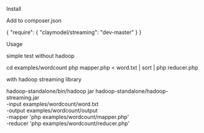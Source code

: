 Install

Add to composer.json

{
    "require": {
        "claymodel/streaming": "dev-master"
    }
}

Usage

simple test without hadoop

cd examples/wordcount
php mapper.php < word.txt | sort | php reducer.php

with hadoop streaming library

hadoop-standalone/bin/hadoop jar hadoop-standalone/hadoop-streaming.jar\
 -input examples/wordcount/word.txt\
 -output examples/wordcount/output\
 -mapper 'php examples/wordcount/mapper.php'\
 -reducer 'php examples/wordcount/reducer.php'

